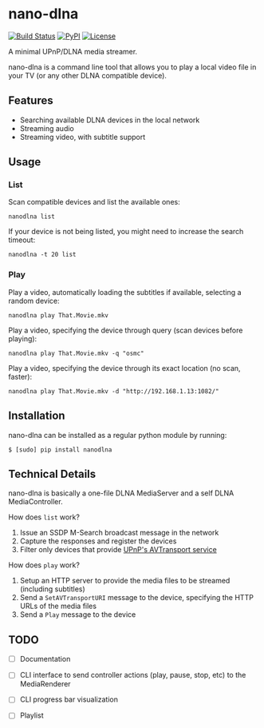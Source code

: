 nano-dlna
=========

[![Build Status](https://travis-ci.org/gabrielmagno/nano-dlna.svg?branch=master)](https://travis-ci.org/gabrielmagno/nano-dlna)
[![PyPI](https://img.shields.io/pypi/v/nanodlna.svg)](https://pypi.python.org/pypi/nanodlna)
[![License](https://img.shields.io/github/license/gabrielmagno/nano-dlna.svg)](https://github.com/gabrielmagno/nano-dlna/blob/master/LICENSE)

A minimal UPnP/DLNA media streamer.

nano-dlna is a command line tool that allows you to play a local video file in your TV (or any other DLNA compatible device).


Features
--------
- Searching available DLNA devices in the local network
- Streaming audio
- Streaming video, with subtitle support


Usage
-----

### List

Scan compatible devices and list the available ones:

    nanodlna list

If your device is not being listed, you might need to increase the search timeout:

    nanodlna -t 20 list


### Play

Play a video, automatically loading the subtitles if available, selecting a random device:

    nanodlna play That.Movie.mkv

Play a video, specifying the device through query (scan devices before playing):

    nanodlna play That.Movie.mkv -q "osmc"

Play a video, specifying the device through its exact location (no scan, faster):

    nanodlna play That.Movie.mkv -d "http://192.168.1.13:1082/"



Installation
------------

nano-dlna can be installed as a regular python module by running:

    $ [sudo] pip install nanodlna


Technical Details
-----------------

nano-dlna is basically a one-file DLNA MediaServer and a self DLNA MediaController.

How does `list` work?

1. Issue an SSDP M-Search broadcast message in the network
2. Capture the responses and register the devices
3. Filter only devices that provide [UPnP's AVTransport service](http://www.upnp.org/specs/av/UPnP-av-AVTransport-v3-Service-20101231.pdf)


How does `play` work?

1. Setup an HTTP server to provide the media files to be streamed (including subtitles)
2. Send a `SetAVTransportURI` message to the device, specifying the HTTP URLs of the media files
3. Send a `Play` message to the device


TODO
----
- [ ] Documentation
- [ ] CLI interface to send controller actions (play, pause, stop, etc) to the MediaRenderer
- [ ] CLI progress bar visualization
- [ ] Playlist

